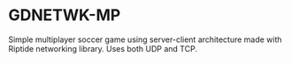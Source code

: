 # GDNETWK-MP

Simple multiplayer soccer game using server-client architecture made with Riptide networking library. Uses both UDP and TCP.
